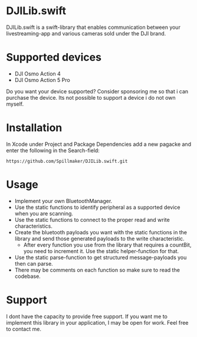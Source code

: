 # DJILib.swift

DJILib.swift is a swift-library that enables communication between your livestreaming-app and various cameras sold under
the DJI brand.

# Supported devices
- DJI Osmo Action 4
- DJI Osmo Action 5 Pro

Do you want your device supported? Consider sponsoring me so that i can purchase the device. Its not possible to support
a device i do not own myself.

# Installation
In Xcode under Project and Package Dependencies add a new pagacke and enter the following in the Search-field:
```
https://github.com/Spillmaker/DJILib.swift.git
```

# Usage
- Implement your own BluetoothManager.
- Use the static functions to identify peripheral as a supported device when you are scanning.
- Use the static functions to connect to the proper read and write characteristics.
- Create the bluetooth payloads you want with the static functions in the library and send those generated payloads to
the write characteristic.
    - After every function you use from the library that requires a countBit, you need to increment it. Use the static
    helper-function for that.
- Use the static parse-function to get structured message-payloads you then can parse.
- There may be comments on each function so make sure to read the codebase.

# Support
I dont have the capacity to provide free support. If you want me to implement this library in your application,
I may be open for work. Feel free to contact me.
